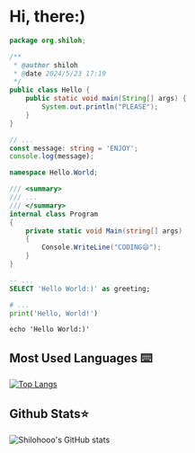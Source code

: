 # Hi, there:)

```java
package org.shiloh;

/**
 * @author shiloh
 * @date 2024/5/23 17:19
 */
public class Hello {
    public static void main(String[] args) {
        System.out.println("PLEASE");
    }
}
```

```typescript
// ...
const message: string = 'ENJOY';
console.log(message);
```

```csharp
namespace Hello.World;

/// <summary>
/// ...
/// </summary>
internal class Program
{
    private static void Main(string[] args)
    {
        Console.WriteLine("CODING😄");
    }
}
```

```sql
-- ...
SELECT 'Hello World:)' as greeting;
```

```python
# ...
print('Hello, World!')
```

```shell
echo 'Hello World:)'
```

## Most Used Languages ⌨️

[![Top Langs](https://github-readme-stats.vercel.app/api/top-langs/?username=shilohooo)](https://github.com/shilohooo)

## Github Stats⭐

![Shilohooo's GitHub stats](https://github-readme-stats.vercel.app/api/?username=shilohooo\&show_icons=true\&title_color=fff\&icon_color=79ff97\&text_color=9f9f9f\&bg_color=151515)

<!--
**shilohooo/shilohooo** is a ✨ _special_ ✨ repository because its `README.md` (this file) appears on your GitHub profile.

Here are some ideas to get you started:

- 🔭 I’m currently working on ...
- 🌱 I’m currently learning ...
- 👯 I’m looking to collaborate on ...
- 🤔 I’m looking for help with ...
- 💬 Ask me about ...
- 📫 How to reach me: ...
- 😄 Pronouns: ...
- ⚡ Fun fact: ...
-->
